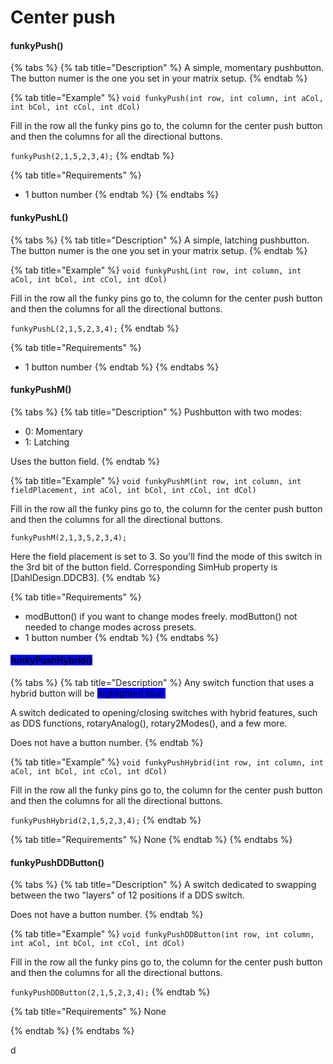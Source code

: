 # Center push

#### funkyPush()

{% tabs %}
{% tab title="Description" %}
A simple, momentary pushbutton. The button numer is the one you set in your matrix setup.
{% endtab %}

{% tab title="Example" %}
`void funkyPush(int row, int column, int aCol, int bCol, int cCol, int dCol)`

Fill in the row all the funky pins go to, the column for the center push button and then the columns for all the directional buttons.&#x20;

`funkyPush(2,1,5,2,3,4);`
{% endtab %}

{% tab title="Requirements" %}
* 1 button number
{% endtab %}
{% endtabs %}

#### funkyPushL()

{% tabs %}
{% tab title="Description" %}
A simple, latching pushbutton. The button numer is the one you set in your matrix setup.
{% endtab %}

{% tab title="Example" %}
`void funkyPushL(int row, int column, int aCol, int bCol, int cCol, int dCol)`

Fill in the row all the funky pins go to, the column for the center push button and then the columns for all the directional buttons.&#x20;

`funkyPushL(2,1,5,2,3,4);`
{% endtab %}

{% tab title="Requirements" %}
* 1 button number
{% endtab %}
{% endtabs %}

#### funkyPushM()

{% tabs %}
{% tab title="Description" %}
Pushbutton with two modes:

* 0: Momentary
* 1: Latching

Uses the button field.&#x20;
{% endtab %}

{% tab title="Example" %}
`void funkyPushM(int row, int column, int fieldPlacement, int aCol, int bCol, int cCol, int dCol)`

Fill in the row all the funky pins go to, the column for the center push button and then the columns for all the directional buttons.&#x20;

`funkyPushM(2,1,3,5,2,3,4);`

Here the field placement is set to 3. So you'll find the mode of this switch in the 3rd bit of the button field. Corresponding SimHub property is \[DahlDesign.DDCB3].&#x20;
{% endtab %}

{% tab title="Requirements" %}
* modButton() if you want to change modes freely. modButton() not needed to change modes across presets.
* 1 button number
{% endtab %}
{% endtabs %}

#### <mark style="background-color:blue;">funkyPushHybrid()</mark>

{% tabs %}
{% tab title="Description" %}
Any switch function that uses a hybrid button will be <mark style="background-color:blue;">highlighted blue.</mark>

A switch dedicated to opening/closing switches with hybrid features, such as DDS functions, rotaryAnalog(), rotary2Modes(), and a few more.

Does not have a button number.
{% endtab %}

{% tab title="Example" %}
`void funkyPushHybrid(int row, int column, int aCol, int bCol, int cCol, int dCol)`

Fill in the row all the funky pins go to, the column for the center push button and then the columns for all the directional buttons.&#x20;

`funkyPushHybrid(2,1,5,2,3,4);`
{% endtab %}

{% tab title="Requirements" %}
None
{% endtab %}
{% endtabs %}

#### funkyPushDDButton()

{% tabs %}
{% tab title="Description" %}
A switch dedicated to swapping between the two "layers" of 12 positions if a DDS switch.

Does not have a button number.
{% endtab %}

{% tab title="Example" %}
`void funkyPushDDButton(int row, int column, int aCol, int bCol, int cCol, int dCol)`

Fill in the row all the funky pins go to, the column for the center push button and then the columns for all the directional buttons.&#x20;

`funkyPushDDButton(2,1,5,2,3,4);`
{% endtab %}

{% tab title="Requirements" %}
None


{% endtab %}
{% endtabs %}

d
